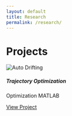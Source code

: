 ```yaml
---
layout: default
title: Research
permalink: /research/
---
```

# Projects
<div class="row">
  <!-- AutoDrifting Project Card -->
  <div class="col-md-4">
    <div class="card shadow-sm mb-4">
      <img src="/assets/images/2025 AI Horizons Highlights-182.jpg" class="card-img-top" alt="Auto Drifting">
      <div class="card-body">
        <h5 class="card-title">Trajectory Optimization</h5>
        <p>
          <span class="badge bg-info">Optimization</span>
          <span class="badge bg-dark">MATLAB</span>
        </p>
        <a href="/research/snakerobots/" class="btn btn-sm btn-outline-primary">View Project</a>
      </div>
    </div>
  </div>
  <!-- Future Project Card Example -->
  <!--
  <div class="col-md-4">
    <div class="card shadow-sm mb-4">
      <img src="/assets/images/project2.jpg" class="card-img-top" alt="Project 2">
      <div class="card-body">
        <h5 class="card-title">Project 2 Title</h5>
        <p>
          <span class="badge bg-info">Skill1</span>
          <span class="badge bg-dark">Skill2</span>
        </p>
        <a href="/projects/project2/" class="btn btn-sm btn-outline-primary">View Project</a>
      </div>
    </div>
  </div>
  -->
</div>
